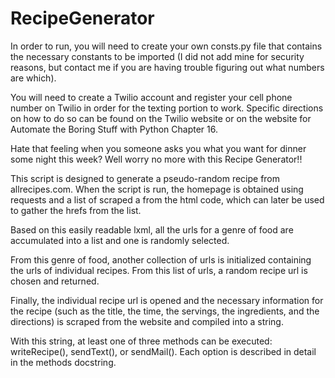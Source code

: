 # RecipeGenerator
In order to run, you will need to create your own consts.py file that contains the necessary constants to be imported (I did not add mine for security reasons, but contact me if you are having trouble figuring out what numbers are which).

You will need to create a Twilio account and register your cell phone number on Twilio in order for the texting portion to work. Specific directions on how to do so can be found on the Twilio website or on the website for Automate the Boring Stuff with Python Chapter 16.

Hate that feeling when you someone asks you what you want for dinner some night this week? Well worry no more with this Recipe Generator!!

This script is designed to generate a pseudo-random recipe from allrecipes.com. When the script is run, the homepage is obtained using requests and a list of scraped a from the html code, which can later be used to gather the hrefs from
the list. 

Based on this easily readable lxml, all the urls for a genre of food are accumulated into a list and one is randomly  selected.

From this genre of food, another collection of urls is  initialized containing the urls of individual recipes. From this list of urls, a random recipe url is chosen and  returned.

Finally, the individual recipe url is opened and the necessary information for the recipe (such as the title, the time, the servings, the ingredients, and the directions) is scraped from the website and compiled into a string. 

With this string, at least one of three methods can be executed: writeRecipe(), sendText(), or sendMail(). Each option is described in detail in the methods docstring.